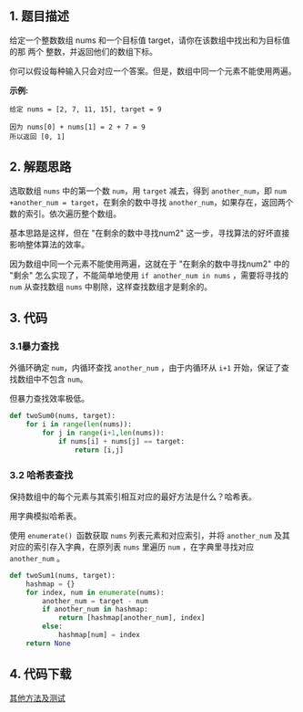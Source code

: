 ## 1. 题目描述

给定一个整数数组 nums 和一个目标值 target，请你在该数组中找出和为目标值的那 两个 整数，并返回他们的数组下标。

你可以假设每种输入只会对应一个答案。但是，数组中同一个元素不能使用两遍。

**示例:**

```
给定 nums = [2, 7, 11, 15], target = 9

因为 nums[0] + nums[1] = 2 + 7 = 9
所以返回 [0, 1]
```

## 2. 解题思路

选取数组 `nums` 中的第一个数 `num`，用 `target` 减去，得到 `another_num`，即 `num +another_num = target`，在剩余的数中寻找 `another_num`，如果存在，返回两个数的索引。依次遍历整个数组。

基本思路是这样，但在 "在剩余的数中寻找num2" 这一步，寻找算法的好坏直接影响整体算法的效率。

因为数组中同一个元素不能使用两遍，这就在于 "在剩余的数中寻找num2" 中的 "剩余" 怎么实现了，不能简单地使用 `if another_num in nums` ，需要将寻找的 `num` 从查找数组 `nums` 中剔除，这样查找数组才是剩余的。

## 3. 代码

### 3.1暴力查找

外循环确定 `num`，内循环查找 `another_num` ，由于内循环从 `i+1` 开始，保证了查找数组中不包含 `num`。

但暴力查找效率极低。

```python
def twoSum0(nums, target):
    for i in range(len(nums)):
        for j in range(i+1,len(nums)):
            if nums[i] + nums[j] == target:
                return [i,j]
```

### 3.2 哈希表查找

保持数组中的每个元素与其索引相互对应的最好方法是什么？哈希表。

用字典模拟哈希表。

使用 `enumerate() `函数获取 `nums` 列表元素和对应索引，并将 `another_num` 及其对应的索引存入字典，在原列表 `nums` 里遍历 `num` ，在字典里寻找对应 `another_num` 。

```python
def twoSum1(nums, target):
    hashmap = {}
    for index, num in enumerate(nums):
        another_num = target - num
        if another_num in hashmap:
            return [hashmap[another_num], index]
        else:
            hashmap[num] = index
    return None
```

## 4. 代码下载

[其他方法及测试](https://holsey.github.io/algorithm-cradle/LeetCode/1.两数之和/1.两数之和.py)